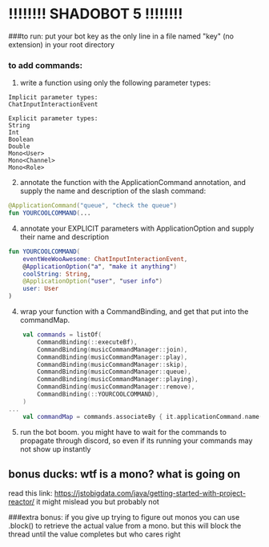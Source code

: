  # !!!!!!!! SHADOBOT 5 !!!!!!!!
 ###to run:
 put your bot key as the only line in a file named "key" (no extension) in your root directory
 
### to add commands:
1) write a function using only the following parameter types:
```
Implicit parameter types:
ChatInputInteractionEvent

Explicit parameter types:
String
Int
Boolean
Double
Mono<User>
Mono<Channel>
Mono<Role>
```
2) annotate the function with the ApplicationCommand annotation, and supply the name and description of the slash command:

```kotlin
@ApplicationCommand("queue", "check the queue")
fun YOURCOOLCOMMAND(...
```

4) annotate your EXPLICIT parameters with ApplicationOption and supply their name and description
```kotlin
fun YOURCOOLCOMMAND(
    eventWeeWooAwesome: ChatInputInteractionEvent,
    @ApplicationOption("a", "make it anything")
    coolString: String,
    @ApplicationOption("user", "user info")
    user: User
)
```

4) wrap your function with a CommandBinding, and get that put into the commandMap.
```kotlin
    val commands = listOf(
        CommandBinding(::executeBf),
        CommandBinding(musicCommandManager::join),
        CommandBinding(musicCommandManager::play),
        CommandBinding(musicCommandManager::skip),
        CommandBinding(musicCommandManager::queue),
        CommandBinding(musicCommandManager::playing),
        CommandBinding(musicCommandManager::remove),
        CommandBinding(::YOURCOOLCOMMAND),
    )
...
    val commandMap = commands.associateBy { it.applicationCommand.name() }
```

5) run the bot boom. you might have to wait for the commands to propagate through discord, so even if its running your commands may not show up instantly

## bonus ducks: wtf is a mono? what is going on
read this link: https://jstobigdata.com/java/getting-started-with-project-reactor/
it might mislead you but probably not

###extra bonus: 
if you give up trying to figure out monos you can use .block() to retrieve the actual value from a mono. but this will block the thread until the value completes but who cares right